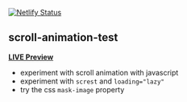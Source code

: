 [![Netlify Status](https://api.netlify.com/api/v1/badges/79b7a893-7b01-40e1-9957-804dbd336d70/deploy-status)](https://app.netlify.com/sites/scroll-animation-maxim/deploys)
## scroll-animation-test

[**LIVE Preview**](https://scroll-animation-maxim.netlify.app/)

- experiment with scroll animation with javascript
- experiment with `screst` and `loading="lazy"`
- try the css `mask-image` property
